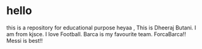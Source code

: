 # hello
this is a repository for educational purpose
heyaa , This is Dheeraj Butani.
I am from kjsce.
I love Football.
Barca is my favourite team.
ForcaBarca!!
Messi is best!!
